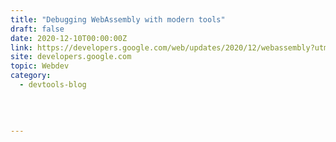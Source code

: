 ```yaml
---
title: "Debugging WebAssembly with modern tools"
draft: false
date: 2020-12-10T00:00:00Z
link: https://developers.google.com/web/updates/2020/12/webassembly?utm_medium=RSS&utm_source=hune
site: developers.google.com
topic: Webdev
category:
  - devtools-blog
  
   
  

---
```

